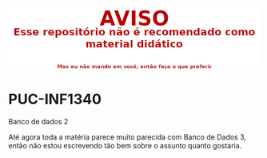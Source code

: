![warning](WARNING.png)

# PUC-INF1340
Banco de dados 2

Até agora toda a matéria parece muito parecida com Banco de Dados 3, então não estou escrevendo tão bem sobre o assunto quanto gostaria.  
